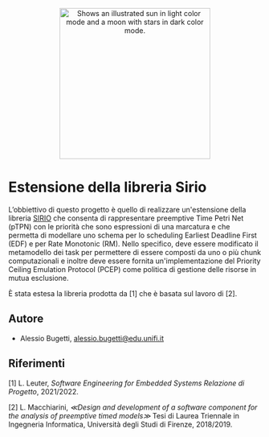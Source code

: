 <p align="center">
<picture>
  <source media="(prefers-color-scheme: dark)" srcset="https://i.ibb.co/BqYkwTs/Logo-universita-firenze.png">
  <img alt="Shows an illustrated sun in light color mode and a moon with stars in dark color mode." src="https://i.ibb.co/3FNRHSD/Logo-universita-firenze.png" width="300">
</picture>
</p>

# Estensione della libreria Sirio

L’obbiettivo di questo progetto è quello di realizzare un'estensione della libreria [SIRIO](https://github.com/oris-tool/sirio) che
consenta di rappresentare preemptive Time Petri Net (pTPN) con le priorità che sono espressioni di una marcatura e che permetta di modellare uno schema per lo scheduling Earliest Deadline First (EDF) e per Rate Monotonic (RM). Nello specifico, deve essere modificato il metamodello dei task per permettere di essere composti da uno o più chunk computazionali e inoltre deve essere fornita un'implementazione del Priority Ceiling Emulation Protocol (PCEP) come politica di gestione delle risorse in mutua esclusione.

È stata estesa la libreria prodotta da [1] che è basata sul lavoro di [2].

## Autore

* Alessio Bugetti, <a href="mailto:alessio.bugetti@edu.unifi.it">alessio.bugetti@edu.unifi.it</a>

## Riferimenti

[1] L. Leuter, *Software Engineering for Embedded Systems Relazione di Progetto*, 2021/2022.

[2] L. Macchiarini, *≪Design and development of a software component for the analysis of preemptive timed models≫* Tesi di Laurea Triennale in Ingegneria Informatica, Università degli Studi di Firenze, 2018/2019.
